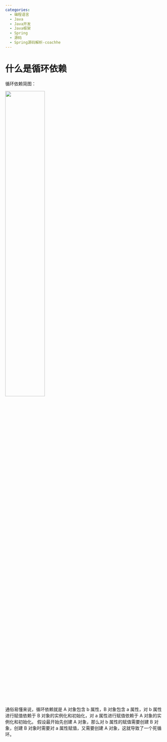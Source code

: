 ```yaml
---
categories:
  - 编程语言
  - Java
  - Java开发
  - Java框架
  - Spring
  - 源码
  - Spring源码解析-coachhe
---
```

# 什么是循环依赖
循环依赖简图：

<img src="https://coachhe-1305181419.cos.ap-guangzhou.myqcloud.com/程序员/工具/git/20211221011419.png" width = "50%" />

通俗易懂来说，循环依赖就是 A 对象包含 b 属性，B 对象包含 a 属性，对 b 属性进行赋值依赖于 B 对象的实例化和初始化，对 a 属性进行赋值依赖于 A 对象的实例化和初始化。
假设最开始先创建 A 对象，那么对 b 属性的赋值需要创建 B 对象，创建 B 对象时需要对 a 属性赋值，又需要创建 A 对象，这就导致了一个死循环。

